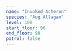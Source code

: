 ```yaml
---
name: "Invoked Acheron"
species: "Aug Allagan"
level: 100
start_floor: 96
end_floor: 98
patrol: false
---
```

